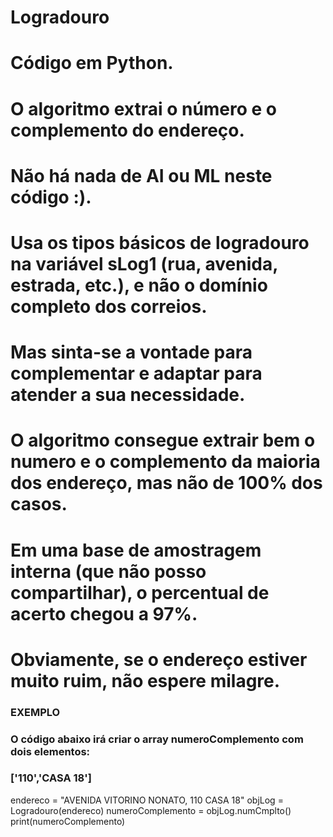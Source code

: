 # Logradouro
# Código em Python.
# O algoritmo extrai o número e o complemento do endereço.
# Não há nada de AI ou ML neste código :).
# Usa os tipos básicos de logradouro na variável sLog1 (rua, avenida, estrada, etc.), e não o domínio completo dos correios.
# Mas sinta-se a vontade para complementar e adaptar para atender a sua necessidade.
# O algoritmo consegue extrair bem o numero e o complemento da maioria dos endereço, mas não de 100% dos casos.
# Em uma base de amostragem interna (que não posso compartilhar), o percentual de acerto chegou a 97%.
# Obviamente, se o endereço estiver muito ruim, não espere milagre.

### EXEMPLO
### O código abaixo irá criar o array numeroComplemento com dois elementos:
### ['110','CASA 18']
    
endereco = "AVENIDA VITORINO NONATO, 110  CASA 18"
objLog = Logradouro(endereco)
numeroComplemento = objLog.numCmplto()
print(numeroComplemento)
